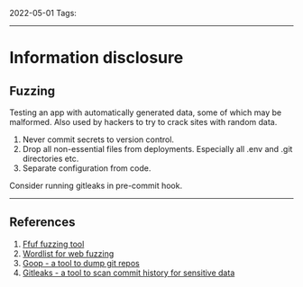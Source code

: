 2022-05-01
Tags:

---
# Information disclosure

## Fuzzing
Testing an app with automatically generated data, some of which may be malformed. Also used by hackers to try to crack sites with random data.

1. Never commit secrets to version control.
2. Drop all non-essential files from deployments. Especially all .env and .git directories etc.
3. Separate configuration from code.

Consider running gitleaks in pre-commit hook.

---
## References
1. [Ffuf fuzzing tool](https://github.com/ffuf/ffuf)
2. [Wordlist for web fuzzing](https://github.com/danielmiessler/SecLists/blob/master/Discovery/Web-Content/quickhits.txt)
3. [Goop - a tool to dump git repos](https://github.com/deletescape/goop)
4. [Gitleaks - a tool to scan commit history for sensitive data](https://github.com/zricethezav/gitleaks)
